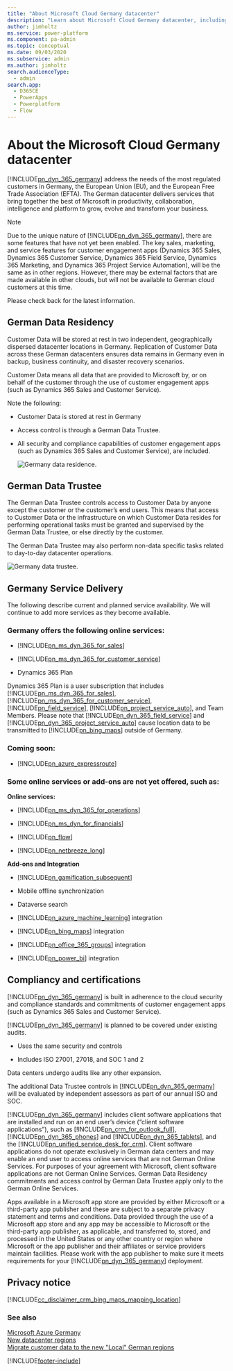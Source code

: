 ```yaml
---
title: "About Microsoft Cloud Germany datacenter"
description: "Learn about Microsoft Cloud Germany datacenter, including residency and trustee for customer data, service delivery, compliance, privacy, and mapping functions."
author: jimholtz
ms.service: power-platform
ms.component: pa-admin
ms.topic: conceptual
ms.date: 09/03/2020
ms.subservice: admin
ms.author: jimholtz
search.audienceType: 
  - admin
search.app:
  - D365CE
  - PowerApps
  - Powerplatform
  - Flow
---
```

# About the Microsoft Cloud Germany datacenter

[!INCLUDE[pn_dyn_365_germany](../includes/pn-dyn-365-germany.md)] address the needs of the most regulated customers in Germany, the European Union (EU), and the European Free Trade Association (EFTA). The German datacenter delivers services that bring together the best of Microsoft in productivity, collaboration, intelligence and platform to grow, evolve and transform your business.  
  
> [!NOTE]
> Due to the unique nature of [!INCLUDE[pn_dyn_365_germany](../includes/pn-dyn-365-germany.md)], there are some features that have not yet been enabled. The key sales, marketing, and service features for customer engagement apps (Dynamics 365 Sales, Dynamics 365 Customer Service, Dynamics 365 Field Service, Dynamics 365 Marketing, and Dynamics 365 Project Service Automation), will be the same as in other regions. However, there may be external factors that are made available in other clouds, but will not be available to German cloud customers at this time.  
> 
>  Please check back for the latest information.  
  
<a name="BKMK_DataResidency"></a>   
## German Data Residency  
 Customer Data will be stored at rest in two independent, geographically dispersed datacenter locations in Germany. Replication of  Customer Data across these German datacenters ensures data remains in Germany even in backup, business continuity, and disaster recovery scenarios.  
  
 Customer Data means all data that are provided to Microsoft by, or on behalf of the customer through the use of customer engagement apps (such as Dynamics 365 Sales and Customer Service).  
  
 Note the following:  
  
- Customer Data is stored at rest in Germany  
  
- Access control is through  a German Data Trustee.  
  
- All security and compliance capabilities of customer engagement apps (such as Dynamics 365 Sales and Customer Service), are included.  
  
  ![Germany data residence.](media/germany-data-residence.png "Germany data residence")  
  <a name="BKMK_DataTrustee"></a>   

## German Data Trustee  
 The German Data Trustee controls access to Customer Data by anyone except the customer or the customer’s end users. This means that access to Customer Data or the infrastructure on which Customer Data resides for performing operational tasks must be granted and supervised by the German Data Trustee, or else directly by the customer.  
  
 The German Data Trustee may also perform non-data specific tasks related to day-to-day datacenter operations.  
  
 ![Germany data trustee.](media/germany-data-trustee.png "Germany data trustee")  
  
<a name="BKMK_ServiceDelivery"></a>   
## Germany Service Delivery  
 The following describe current and planned service availability. We will continue to add more services as they become available.  
  
### Germany offers the following online services:  
  
- [!INCLUDE[pn_ms_dyn_365_for_sales](../includes/pn-ms-dyn-365-for-sales.md)]  
  
- [!INCLUDE[pn_ms_dyn_365_for_customer_service](../includes/pn-ms-dyn-365-for-customer-service.md)]  
  
- Dynamics 365 Plan
  
Dynamics 365 Plan is a user subscription that includes [!INCLUDE[pn_ms_dyn_365_for_sales](../includes/pn-ms-dyn-365-for-sales.md)], [!INCLUDE[pn_ms_dyn_365_for_customer_service](../includes/pn-ms-dyn-365-for-customer-service.md)], [!INCLUDE[pn_field_service](../includes/pn-field-service.md)], [!INCLUDE[pn_project_service_auto](../includes/pn-project-service-auto.md)], and Team Members. Please note that [!INCLUDE[pn_dyn_365_field_service](../includes/pn-dyn-365-field-service.md)] and [!INCLUDE[pn_dyn_365_project_service_auto](../includes/pn-dyn-365-project-service-auto.md)] cause location data to be transmitted to [!INCLUDE[pn_bing_maps](../includes/pn-bing-maps.md)] outside of Germany.  
  
### Coming soon:  
  
- [!INCLUDE[pn_azure_expressroute](../includes/pn-azure-expressroute.md)]  
  
### Some online services or add-ons are not yet offered, such as:  
 **Online services:**  
  
- [!INCLUDE[pn_ms_dyn_365_for_operations](../includes/pn-ms-dyn-365-for-operations.md)]  
  
- [!INCLUDE[pn_ms_dyn_for_financials](../includes/pn-ms-dyn-for-financials.md)]  
  
- [!INCLUDE[pn_flow](../includes/pn-flow.md)]  
  
- [!INCLUDE[pn_netbreeze_long](../includes/pn-social-engagement-long.md)]  
  
**Add-ons and Integration**  
  
- [!INCLUDE[pn_gamification_subsequent](../includes/pn-gamification-subsequent.md)]  
  
- Mobile offline synchronization  
  
- Dataverse search  
  
- [!INCLUDE[pn_azure_machine_learning](../includes/pn-azure-machine-learning.md)] integration  
  
- [!INCLUDE[pn_bing_maps](../includes/pn-bing-maps.md)] integration  

- [!INCLUDE[pn_office_365_groups](../includes/pn-office-365-groups.md)] integration  
  
- [!INCLUDE[pn_power_bi](../includes/pn-power-bi.md)] integration  
  
<a name="BKMK_CompliancyCerts"></a>   
## Compliancy and certifications  
 [!INCLUDE[pn_dyn_365_germany](../includes/pn-dyn-365-germany.md)] is built in adherence to the cloud security and compliance standards and commitments of customer engagement apps (such as Dynamics 365 Sales and Customer Service).  
  
 [!INCLUDE[pn_dyn_365_germany](../includes/pn-dyn-365-germany.md)] is planned to be covered under existing audits.  
  
-   Uses the same security and controls  
  
-   Includes ISO 27001, 27018, and SOC 1 and 2  
  
Data centers undergo audits like any other expansion.  
  
 The additional Data Trustee controls in [!INCLUDE[pn_dyn_365_germany](../includes/pn-dyn-365-germany.md)] will be evaluated by independent assessors as part of our annual ISO and SOC.  
  
 [!INCLUDE[pn_dyn_365_germany](../includes/pn-dyn-365-germany.md)] includes client software applications that are installed and run on an end user’s device (“client software applications”), such as [!INCLUDE[pn_crm_for_outlook_full](../includes/pn-crm-for-outlook-full.md)], [!INCLUDE[pn_dyn_365_phones](../includes/pn-dyn-365-phones.md)] and [!INCLUDE[pn_dyn_365_tablets](../includes/pn-dyn-365-tablets.md)], and the [!INCLUDE[pn_unified_service_desk_for_crm](../includes/pn-unified-service-desk-for-crm.md)]. Client software applications do not operate exclusively in German data centers and may enable an end user to access online services that are not German Online Services. For purposes of your agreement with Microsoft, client software applications are not German Online Services. German Data Residency commitments and access control by German Data Trustee apply only to the German Online Services.  
  
 Apps available in a Microsoft app store are provided by either Microsoft or a third-party app publisher and these are subject to a separate privacy statement and terms and conditions. Data provided through the use of a Microsoft app store and any app may be accessible to Microsoft or the third-party app publisher, as applicable, and transferred to, stored, and processed in the United States or any other country or region where Microsoft or the app publisher and their affiliates or service providers maintain facilities. Please work with the app publisher to make sure it meets requirements for your [!INCLUDE[pn_dyn_365_germany](../includes/pn-dyn-365-germany.md)] deployment.  
  
<a name="BKMK_Privacy"></a>   
## Privacy notice  
[!INCLUDE[cc_disclaimer_crm_bing_maps_mapping_location](../includes/cc-disclaimer-crm-bing-maps-mapping-location.md)]
  
### See also  
[Microsoft Azure Germany](https://azure.microsoft.com/overview/clouds/germany/)<br />
[New datacenter regions](new-datacenter-regions.md)<br />
[Migrate customer data to the new "Local" German regions](/dynamics365/get-started/migrate-data-german-region)

[!INCLUDE[footer-include](../includes/footer-banner.md)]
